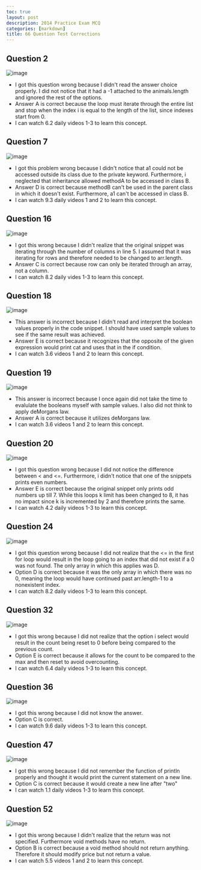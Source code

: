 ```yaml
---
toc: true
layout: post
description: 2014 Practice Exam MCQ
categories: [markdown]
title: 66 Question Test Corrections
---
```


## Question 2
![image](https://user-images.githubusercontent.com/70538669/213966144-339b2fcd-8217-4f75-bb32-993b774f66b4.png)

- I got this question wrong because I didn't read the answer choice properly. I did not notice that it had a -1 attached to the animals.length and ignored the rest of the options.
- Answer A is correct because the loop must iterate through the entire list and stop when the index i is equal to the length of the list, since indexes start from 0. 
- I can watch 6.2 daily videos 1-3 to learn this concept.

## Question 7
![image](https://user-images.githubusercontent.com/70538669/213966182-9f1703ae-f6b2-4ca9-be98-fd0adcfc3e0d.png)

- I got this problem wrong because I didn't notice that a1 could not be accessed outside its class due to the private keyword. Furthermore, i neglected that inheritance allowed methodA to be accessed in class B.
- Answer D is correct because methodB can't be used in the parent class in which it doesn't exist. Furthermore, a1 can't be accessed in class B. 
- I can watch 9.3 daily videos 1 and 2 to learn this concept.

## Question 16
![image](https://user-images.githubusercontent.com/70538669/213966222-b27b8519-7a51-4882-8017-3ce9847655e7.png)

- I got this wrong because I didn't realize that the original snippet was iterating through the number of columns in line 5. I assumed that it was iterating for rows and therefore needed to be changed to arr.length. 
- Answer C is correct because row can only be iterated through an array, not a column. 
- I can watch 8.2 daily vides 1-3 to learn this concept. 

## Question 18
![image](https://user-images.githubusercontent.com/70538669/213966269-74f357b5-7e10-4e41-b90e-f9a0e6b60738.png)

- This answer is incorrect because I didn't read and interpret the boolean values properly in the code snippet. I should have used sample values to see if the same result was achieved. 
- Answer E is correct because it recognizes that the opposite of the given expression would print cat and uses that in the if condition.
- I can watch 3.6 videos 1 and 2 to learn this concept. 

## Question 19
![image](https://user-images.githubusercontent.com/70538669/213966349-a64ffd55-b0f0-4d73-a719-93d30548df4a.png)
- This answer is incorrect because I once again did not take the time to evalulate the booleans myself with sample values. I also did not think to apply deMorgans law. 
- Answer A is correct because it utilizes deMorgans law. 
- I can watch 3.6 videos 1 and 2 to learn this concept. 

## Question 20
![image](https://user-images.githubusercontent.com/70538669/213966373-d344761b-a673-490e-a186-66c22bd5ee8f.png)
- I got this question wrong because I did not notice the difference between < and <=. Furthermore, i didn't notice that one of the snippets prints even numbers. 
- Answer E is correct because the original snippet only prints odd numbers up till 7. While this loops k limit has been changed to 8, it has no impact since k is incremented by 2 and therefore prints the same.
- I can watch 4.2 daily videos 1-3 to learn this concept. 

## Question 24
![image](https://user-images.githubusercontent.com/70538669/213966391-e276b5a5-b068-4e00-b9a9-6c47d8e0b325.png)
- I got this question wrong because I did not realize that the <= in the first for loop would result in the loop going to an index that did not exist if a 0 was not found. The only array in which this applies was D.  
- Option D is correct because it was the only array in which there was no 0, meaning the loop would have continued past arr.length-1 to a nonexistent index. 
- I can watch 8.2 daily videos 1-3 to learn this concept. 

## Question 32
![image](https://user-images.githubusercontent.com/70538669/213966413-1259bbc5-34a7-422a-b95a-967cd5f2b2d8.png)
- I got this wrong because I did not realize that the option i select would result in the count being reset to 0 before being compared to the previous count. 
- Option E is correct because it allows for the count to be compared to the max and then reset to avoid overcounting. 
- I can watch 6.4 daily videos 1-3 to learn this concept. 

## Question 36
![image](https://user-images.githubusercontent.com/70538669/213966431-7d79e872-f132-425f-8619-8b372cdff421.png)
- I got this wrong because I did not know the answer. 
- Option C is correct.  
- I can watch 9.6 daily videos 1-3 to learn this concept. 

## Question 47
![image](https://user-images.githubusercontent.com/70538669/213966456-7364be53-8fab-4664-ac92-4b2989c82b98.png)
- I got this wrong because I did not remember the function of println properly and thought it would print the current statement on a new line. 
- Option C is correct because it would create a new line after "two"
- I can watch 1.1 daily videos 1-3 to learn this concept. 

## Question 52
![image](https://user-images.githubusercontent.com/70538669/213966482-772db514-0d5b-458a-b05c-f078558edcd9.png)
- I got this wrong because I didn't realize that the return was not specified. Furthermore void methods have no return. 
- Option B is correct because a void method should not return anything. Therefore it should modify price but not return a value. 
- I can watch 5.5 videos 1 and 2 to learn this concept. 
